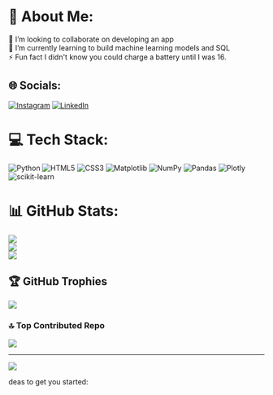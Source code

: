 # 💫 About Me:
👯 I’m looking to collaborate on developing an app<br>🌱 I’m currently learning to build machine learning models and SQL <br>⚡ Fun fact I didn't know you could charge a battery until I was 16.


## 🌐 Socials:
[![Instagram](https://img.shields.io/badge/Instagram-%23E4405F.svg?logo=Instagram&logoColor=white)](https://instagram.com/leroyspic) [![LinkedIn](https://img.shields.io/badge/LinkedIn-%230077B5.svg?logo=linkedin&logoColor=white)](https://linkedin.com/in/brandon-leroy-89ab7321a) 

# 💻 Tech Stack:
![Python](https://img.shields.io/badge/python-3670A0?style=for-the-badge&logo=python&logoColor=ffdd54) ![HTML5](https://img.shields.io/badge/html5-%23E34F26.svg?style=for-the-badge&logo=html5&logoColor=white) ![CSS3](https://img.shields.io/badge/css3-%231572B6.svg?style=for-the-badge&logo=css3&logoColor=white) ![Matplotlib](https://img.shields.io/badge/Matplotlib-%23ffffff.svg?style=for-the-badge&logo=Matplotlib&logoColor=black) ![NumPy](https://img.shields.io/badge/numpy-%23013243.svg?style=for-the-badge&logo=numpy&logoColor=white) ![Pandas](https://img.shields.io/badge/pandas-%23150458.svg?style=for-the-badge&logo=pandas&logoColor=white) ![Plotly](https://img.shields.io/badge/Plotly-%233F4F75.svg?style=for-the-badge&logo=plotly&logoColor=white) ![scikit-learn](https://img.shields.io/badge/scikit--learn-%23F7931E.svg?style=for-the-badge&logo=scikit-learn&logoColor=white)
# 📊 GitHub Stats:
![](https://github-readme-stats.vercel.app/api?username=iambranzzz&theme=ayu-mirage&hide_border=false&include_all_commits=true&count_private=false)<br/>
![](https://github-readme-streak-stats.herokuapp.com/?user=iambranzzz&theme=ayu-mirage&hide_border=false)<br/>
![](https://github-readme-stats.vercel.app/api/top-langs/?username=iambranzzz&theme=ayu-mirage&hide_border=false&include_all_commits=true&count_private=false&layout=compact)

## 🏆 GitHub Trophies
![](https://github-profile-trophy.vercel.app/?username=iambranzzz&theme=ayu-mirage&no-frame=false&no-bg=false&margin-w=4)

### 🔝 Top Contributed Repo
![](https://github-contributor-stats.vercel.app/api?username=iambranzzz&limit=5&theme=ayu-mirage&combine_all_yearly_contributions=true)

---
[![](https://visitcount.itsvg.in/api?id=iambranzzz&icon=2&color=13)](https://visitcount.itsvg.in)

<!-- Proudly created with GPRM ( https://gprm.itsvg.in ) -->deas to get you started:
